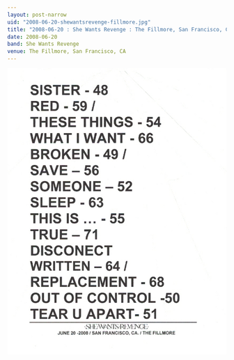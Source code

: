 ```yaml
---
layout: post-narrow
uid: "2008-06-20-shewantsrevenge-fillmore.jpg"
title: "2008-06-20 : She Wants Revenge : The Fillmore, San Francisco, CA"
date: 2008-06-20
band: She Wants Revenge
venue: The Fillmore, San Francisco, CA
---
```


<div class="showcase">
  <img src="/img/2008/06/20080620-SheWantsRevenge-Fillmore.jpg" alt="2008-06-20-shewantsrevenge-fillmore.jpg">
</div>
